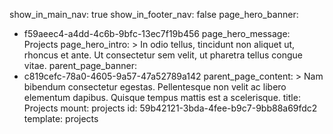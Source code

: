 show_in_main_nav: true
show_in_footer_nav: false
page_hero_banner:
  - f59aeec4-a4dd-4c6b-9bfc-13ec7f19b456
page_hero_message: Projects
page_hero_intro: >
  In odio tellus, tincidunt non aliquet ut, rhoncus et ante. Ut consectetur sem velit, ut pharetra
  tellus congue vitae.
parent_page_banner:
  - c819cefc-78a0-4605-9a57-47a52789a142
parent_page_content: >
  Nam bibendum consectetur egestas. Pellentesque non velit ac libero elementum dapibus. Quisque tempus
  mattis est a scelerisque.
title: Projects
mount: projects
id: 59b42121-3bda-4fee-b9c7-9bb88a69fdc2
template: projects